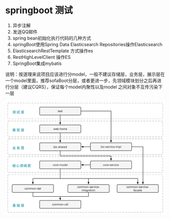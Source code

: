 # springboot 测试
1. 异步注解
2. 发送QQ邮件
3. spring bean初始化执行代码的几种方式
4. springBoot使用Spring Data Elasticsearch Repositories操作Elasticsearch
5. ElasticsearchRestTemplate 方式操作es
6. RestHighLevelClient 操作ES
7. SpringBoot集成mybatis







说明：按道理来说项目应该进行分model，一般不建议存储层，业务层，展示层在一个model里面，推荐sofaBoot分层，或者更进一步，先领域模块划分之后再进行分层（建议CQRS），保证每个model内聚性以及model
之间对象不互传污染下一层

![img.png](img.png)
